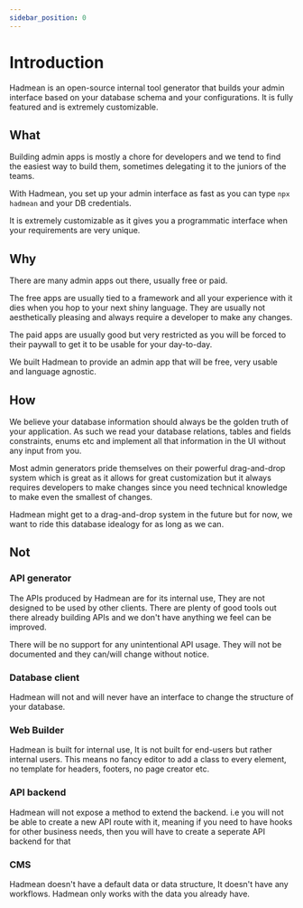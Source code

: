```yaml
---
sidebar_position: 0
---
```


# Introduction
Hadmean is an open-source internal tool generator that builds your admin interface based on your database schema and your configurations. It is fully featured and is extremely customizable.

## What
Building admin apps is mostly a chore for developers and we tend to find the easiest way to build them, sometimes delegating it to the juniors of the teams.

With Hadmean, you set up your admin interface as fast as you can type `npx hadmean` and your DB credentials.

It is extremely customizable as it gives you a programmatic interface when your requirements are very unique. 

## Why
There are many admin apps out there, usually free or paid.

The free apps are usually tied to a framework and all your experience with it dies when you hop to your next shiny language. They are usually not aesthetically pleasing and always require a developer to make any changes.

The paid apps are usually good but very restricted as you will be forced to their paywall to get it to be usable for your day-to-day.

We built Hadmean to provide an admin app that will be free, very usable and language agnostic.

## How

We believe your database information should always be the golden truth of your application. As such we read your database relations, tables and fields constraints, enums etc and implement all that information in the UI without any input from you.

Most admin generators pride themselves on their powerful drag-and-drop system which is great as it allows for great customization but it always requires developers to make changes since you need technical knowledge to make even the smallest of changes.

Hadmean might get to a drag-and-drop system in the future but for now, we want to ride this database idealogy for as long as we can.

## Not

### API generator
The APIs produced by Hadmean are for its internal use, They are not designed to be used by other clients. There are plenty of good tools out there already building APIs and we don't have anything we feel can be improved. 

There will be no support for any unintentional API usage. They will not be documented and they can/will change without notice.

### Database client
Hadmean will not and will never have an interface to change the structure of your database.

### Web Builder
Hadmean is built for internal use, It is not built for end-users but rather internal users. This means no fancy editor to add a class to every element, no template for headers, footers, no page creator etc.

### API backend
Hadmean will not expose a method to extend the backend. i.e you will not be able to create a new API route with it, meaning if you need to have hooks for other business needs, then you will have to create a seperate API backend for that

### CMS
Hadmean doesn't have a default data or data structure, It doesn't have any workflows. Hadmean only works with the data you already have.
